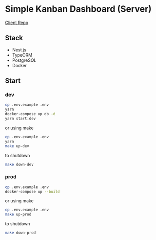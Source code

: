 # Simple Kanban Dashboard (Server)

[Client Repo](https://github.com/leendrew/kanban-client-react)

## Stack

- Nest.js
- TypeORM
- PostgreSQL
- Docker

## Start

### dev

```bash
cp .env.example .env
yarn
docker-compose up db -d
yarn start:dev
```

or using make

```bash
cp .env.example .env
yarn
make up-dev
```

to shutdown

```bash
make down-dev
```

### prod

```bash
cp .env.example .env
docker-compose up --build
```

or using make

```bash
cp .env.example .env
make up-prod
```

to shutdown

```bash
make down-prod
```
